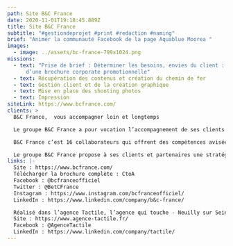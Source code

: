 ```yaml
---
path: Site B&C France
date: 2020-11-01T19:18:45.889Z
title: Site B&C France
subtitle: "#gestiondeprojet #print #redaction #naming"
brief: "Animer la communauté Facebook de la page Aquablue Moorea "
images:
  - image: ../assets/bc-france-799x1024.png
missions:
  - text: "Prise de brief : Déterminer les besoins, envies du client : création
      d’une brochure corporate promotionnelle"
  - text: Récupération des contenus et création du chemin de fer
  - text: Gestion client et de la création graphique
  - text: Mise en place des shooting photos
  - text: Impression
siteLink: https://www.bcfrance.com/
clients: >
  B&C France,  vous accompagner loin et longtemps

  Le groupe B&C France a pour vocation l’accompagnement de ses clients ou partenaires en leur offrant une expertise complète dans les métiers de l’immobilier d’entreprise.

  B&C France c’est 16 collaborateurs qui offrent des compétences avisées sur toutes les activités liées à la vie de l’actif immobilier au travers de trois pôles : l’Investissement, l’Asset Management et le Property Management.

  Le groupe B&C France propose à ses clients et partenaires une stratégie immobilière globale à travers quatre piliers : l’Investissement, l’Asset Management, le Property Management et le Project Development (AMO). 
links: |-
  Site : https://www.bcfrance.com/
  Télécharger la brochure complète : CtoA
  Facebook : @bcfranceofficiel
  Twitter : @BetCFrance
  Instagram : https://www.instagram.com/bcfranceofficiel/
  LinkedIn : https://www.linkedin.com/company/b&c-france/

  Réalisé dans l’agence Tactile, l’agence qui touche - Neuilly sur Seine, France
  Site : https://www.agence-tactile.fr/
  Facebook : @AgenceTactile
  LinkedIn : https://www.linkedin.com/company/tactile/
---
```

